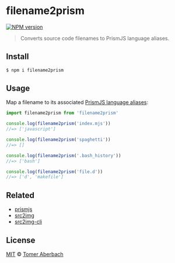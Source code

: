 # filename2prism

[![NPM version](https://img.shields.io/npm/v/filename2prism.svg)](https://www.npmjs.com/package/filename2prism)

> Converts source code filenames to PrismJS language aliases.

## Install

```sh
$ npm i filename2prism
```

## Usage

Map a filename to its associated [PrismJS language aliases](https://prismjs.com/#supported-languages):

```js
import filename2prism from 'filename2prism'

console.log(filename2prism('index.mjs'))
//=> ['javascript']

console.log(filename2prism('spaghetti'))
//=> []

console.log(filename2prism('.bash_history'))
//=> ['bash']

console.log(filename2prism('file.d'))
//=> ['d', 'makefile']
```

## Related

- [prismjs](https://www.npmjs.com/package/prismjs)
- [src2img](https://www.npmjs.com/package/src2img)
- [src2img-cli](https://www.npmjs.com/package/src2img-cli)

## License

[MIT](https://github.com/TomerAberbach/filename2prism/blob/main/license) © [Tomer Aberbach](https://github.com/TomerAberbach)
